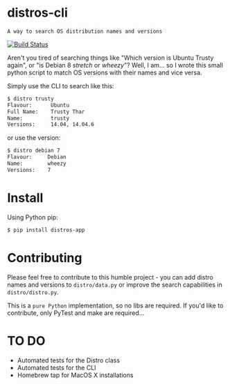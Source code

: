 # distros-cli

`A way to search OS distribution names and versions`

[![Build Status](https://travis-ci.org/igorlg/distros-app.svg?branch=master)](https://travis-ci.org/igorlg/distros-app)

Aren't you tired of searching things like "Which version is Ubuntu Trusty again", or "is Debian 8 _stretch_ or _wheezy_"? Well, I am... so I wrote this small python script to match OS versions with their names and vice versa.

Simply use the CLI to search like this:

```bash
$ distro trusty
Flavour:      Ubuntu
Full Name:    Trusty Thar
Name:         trusty
Versions:     14.04, 14.04.6
```

or use the version:
```bash
$ distro debian 7
Flavour:     Debian
Name:        wheezy
Versions:    7
```

# Install

Using Python pip:

```bash
$ pip install distros-app
```

# Contributing

Please feel free to contribute to this humble project - you can add distro names and versions to `distro/data.py` or improve the search capabilities in `distro/distro.py`.

This is a `pure Python` implementation, so no libs are required. If you'd like to contribute, only PyTest and make are required...

# TO DO

- Automated tests for the Distro class
- Automated tests for the CLI 
- Homebrew tap for MacOS X installations
